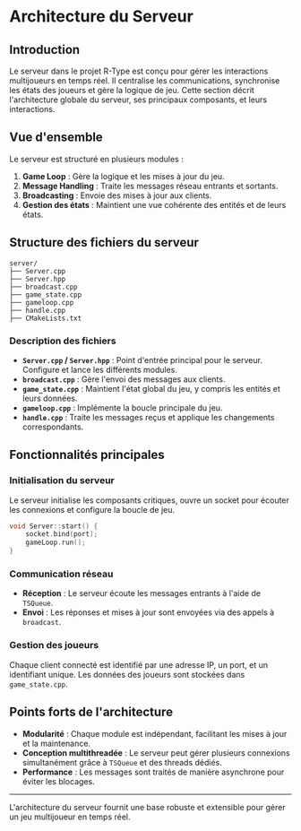 # Architecture du Serveur

## Introduction

Le serveur dans le projet R-Type est conçu pour gérer les interactions multijoueurs en temps réel. Il centralise les communications, synchronise les états des joueurs et gère la logique de jeu. Cette section décrit l'architecture globale du serveur, ses principaux composants, et leurs interactions.

## Vue d'ensemble

Le serveur est structuré en plusieurs modules :

1. **Game Loop** : Gère la logique et les mises à jour du jeu.
2. **Message Handling** : Traite les messages réseau entrants et sortants.
3. **Broadcasting** : Envoie des mises à jour aux clients.
4. **Gestion des états** : Maintient une vue cohérente des entités et de leurs états.

## Structure des fichiers du serveur

```
server/
├── Server.cpp
├── Server.hpp
├── broadcast.cpp
├── game_state.cpp
├── gameloop.cpp
├── handle.cpp
├── CMakeLists.txt
```

### Description des fichiers

- **`Server.cpp` / `Server.hpp`** : Point d'entrée principal pour le serveur. Configure et lance les différents modules.
- **`broadcast.cpp`** : Gère l'envoi des messages aux clients.
- **`game_state.cpp`** : Maintient l'état global du jeu, y compris les entités et leurs données.
- **`gameloop.cpp`** : Implémente la boucle principale du jeu.
- **`handle.cpp`** : Traite les messages reçus et applique les changements correspondants.

## Fonctionnalités principales

### Initialisation du serveur

Le serveur initialise les composants critiques, ouvre un socket pour écouter les connexions et configure la boucle de jeu.

```cpp
void Server::start() {
    socket.bind(port);
    gameLoop.run();
}
```

### Communication réseau

- **Réception** : Le serveur écoute les messages entrants à l'aide de `TSQueue`.
- **Envoi** : Les réponses et mises à jour sont envoyées via des appels à `broadcast`.

### Gestion des joueurs

Chaque client connecté est identifié par une adresse IP, un port, et un identifiant unique. Les données des joueurs sont stockées dans `game_state.cpp`.

## Points forts de l'architecture

- **Modularité** : Chaque module est indépendant, facilitant les mises à jour et la maintenance.
- **Conception multithreadée** : Le serveur peut gérer plusieurs connexions simultanément grâce à `TSQueue` et des threads dédiés.
- **Performance** : Les messages sont traités de manière asynchrone pour éviter les blocages.

---

L'architecture du serveur fournit une base robuste et extensible pour gérer un jeu multijoueur en temps réel.

